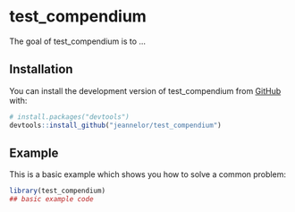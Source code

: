 
# test_compendium

<!-- badges: start -->
<!-- badges: end -->

The goal of test_compendium is to ...

## Installation

You can install the development version of test_compendium from [GitHub](https://github.com/) with:

``` r
# install.packages("devtools")
devtools::install_github("jeannelor/test_compendium")
```

## Example

This is a basic example which shows you how to solve a common problem:

``` r
library(test_compendium)
## basic example code
```

